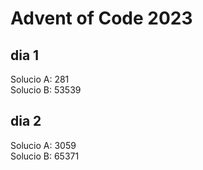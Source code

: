 # Advent of Code 2023

## dia 1
Solucio A: 281\
Solucio B: 53539


## dia 2
Solucio A: 3059\
Solucio B: 65371


